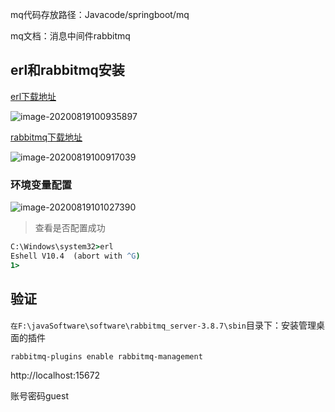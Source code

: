 mq代码存放路径：Javacode/springboot/mq

mq文档：消息中间件rabbitmq

## erl和rabbitmq安装

[erl下载地址](https://www.erlang.org/downloads)

![image-20200819100935897](https://gitee.com/shaobing2021/typora/raw/master/img/20200819101512.png)

[rabbitmq下载地址](https://www.rabbitmq.com/install-windows.html)

![image-20200819100917039](https://gitee.com/shaobing2021/typora/raw/master/img/20200819101513.png)

### 环境变量配置

![image-20200819101027390](https://gitee.com/shaobing2021/typora/raw/master/img/20200819101514.png)

> 查看是否配置成功

```cmd
C:\Windows\system32>erl
Eshell V10.4  (abort with ^G)
1>
```

## 验证

`在F:\javaSoftware\software\rabbitmq_server-3.8.7\sbin`目录下：安装管理桌面的插件

```
rabbitmq-plugins enable rabbitmq-management
```

http://localhost:15672

账号密码guest

